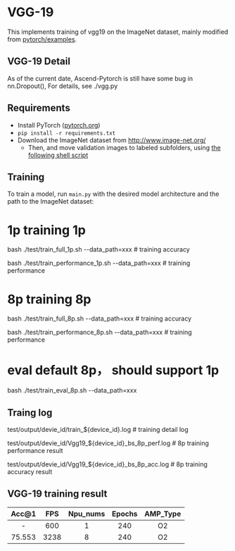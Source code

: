 # VGG-19

This implements training of vgg19 on the ImageNet dataset, mainly modified from [pytorch/examples](https://github.com/pytorch/examples/tree/master/imagenet).

## VGG-19 Detail

As of the current date, Ascend-Pytorch is still have some bug in nn.Dropout(), For details, see ./vgg.py


## Requirements

- Install PyTorch ([pytorch.org](http://pytorch.org))
- `pip install -r requirements.txt`
- Download the ImageNet dataset from http://www.image-net.org/
    - Then, and move validation images to labeled subfolders, using [the following shell script](https://raw.githubusercontent.com/soumith/imagenetloader.torch/master/valprep.sh)

## Training

To train a model, run `main.py` with the desired model architecture and the path to the ImageNet dataset:

# 1p training 1p
bash ./test/train_full_1p.sh  --data_path=xxx          # training accuracy

bash ./test/train_performance_1p.sh  --data_path=xxx   # training performance

# 8p training 8p
bash ./test/train_full_8p.sh  --data_path=xxx          # training accuracy

bash ./test/train_performance_8p.sh  --data_path=xxx   # training performance

# eval default 8p， should support 1p
bash ./test/train_eval_8p.sh  --data_path=xxx

## Traing log
test/output/devie_id/train_${device_id}.log                       # training detail log

test/output/devie_id/Vgg19_${device_id}_bs_8p_perf.log            # 8p training performance result

test/output/devie_id/Vgg19_${device_id}_bs_8p_acc.log             # 8p training accuracy result

## VGG-19 training result

| Acc@1    | FPS       | Npu_nums | Epochs   | AMP_Type |
| :------: | :------:  | :------: | :------: | :------: |
| -        | 600       | 1        | 240      | O2       |
| 75.553   | 3238      | 8        | 240      | O2       |
